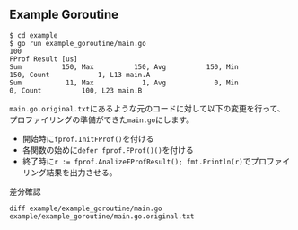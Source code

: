 ## Example Goroutine
```
$ cd example
$ go run example_goroutine/main.go 
100
FProf Result [us]
Sum          150, Max          150, Avg          150, Min          150, Count            1, L13 main.A
Sum           11, Max            1, Avg            0, Min            0, Count          100, L23 main.B
```

`main.go.original.txt`にあるような元のコードに対して以下の変更を行って、プロファイリングの準備ができた`main.go`にします。
- 開始時に`fprof.InitFProf()`を付ける
- 各関数の始めに`defer fprof.FProf()()`を付ける
- 終了時に`r := fprof.AnalizeFProfResult(); fmt.Println(r)`でプロファイリング結果を出力させる。

差分確認
```
diff example/example_goroutine/main.go example/example_goroutine/main.go.original.txt 
```
